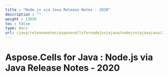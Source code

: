 ```yaml
---
title : "Node.js via Java Release Notes - 2020" 
description : "" 
weight : 13056 
toc : false
type: docs
url: /java/releasenotes/asposecellsfornodejsviajava/nodejsviajavajava/2020/
---
```


# Aspose.Cells for Java : Node.js via Java Release Notes - 2020


